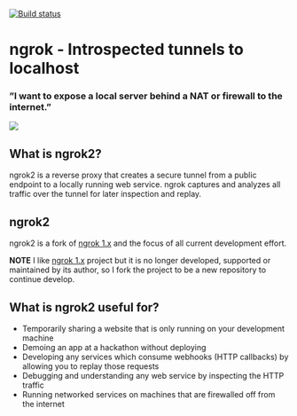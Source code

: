 [![Build
status](https://travis-ci.com/traefix/ngrok2.svg?branch=maste)](https://travis-ci.com/traefix/ngrok2)

# ngrok - Introspected tunnels to localhost
### ”I want to expose a local server behind a NAT or firewall to the internet.”
![](https://ngrok.com/static/img/overview.png)

## What is ngrok2?
ngrok2 is a reverse proxy that creates a secure tunnel from a public endpoint to a locally running web service.
ngrok captures and analyzes all traffic over the tunnel for later inspection and replay.

## ngrok2

ngrok2 is a fork of [ngrok 1.x](https://github.com/inconshreveable/ngrok) and the focus of all current development effort.

**NOTE** I like [ngrok 1.x](https://github.com/inconshreveable/ngrok) project but it is no longer developed, supported or maintained by its author, so I fork the project 
to be a new repository to continue develop.

## What is ngrok2 useful for?
- Temporarily sharing a website that is only running on your development machine
- Demoing an app at a hackathon without deploying
- Developing any services which consume webhooks (HTTP callbacks) by allowing you to replay those requests
- Debugging and understanding any web service by inspecting the HTTP traffic
- Running networked services on machines that are firewalled off from the internet
